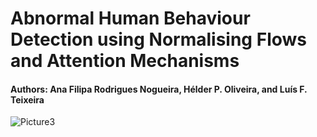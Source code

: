 # Abnormal Human Behaviour Detection using Normalising Flows and Attention Mechanisms
#### Authors: Ana Filipa Rodrigues Nogueira, Hélder P. Oliveira, and Luís F. Teixeira


![Picture3](https://github.com/user-attachments/assets/e8d29349-a598-4603-b547-b33ef83814fc)
